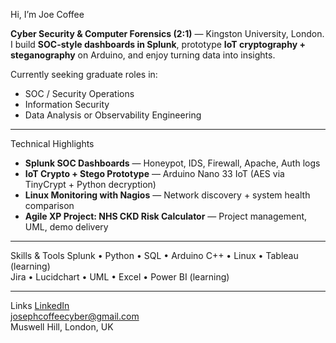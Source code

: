  Hi, I’m Joe Coffee

**Cyber Security & Computer Forensics (2:1)** — Kingston University, London.  
I build **SOC-style dashboards in Splunk**, prototype **IoT cryptography + steganography** on Arduino, and enjoy turning data into insights.

 Currently seeking graduate roles in:
- SOC / Security Operations  
- Information Security  
- Data Analysis or Observability Engineering  

---

 Technical Highlights
- **Splunk SOC Dashboards** — Honeypot, IDS, Firewall, Apache, Auth logs  
- **IoT Crypto + Stego Prototype** — Arduino Nano 33 IoT (AES via TinyCrypt + Python decryption)  
- **Linux Monitoring with Nagios** — Network discovery + system health comparison  
- **Agile XP Project: NHS CKD Risk Calculator** — Project management, UML, demo delivery  

---

 Skills & Tools
Splunk • Python • SQL • Arduino C++ • Linux • Tableau (learning)  
Jira • Lucidchart • UML • Excel • Power BI (learning)

---

 Links
 [LinkedIn](https://www.linkedin.com/in/joe-coffee1993/)  
 josephcoffeecyber@gmail.com  
  Muswell Hill, London, UK
